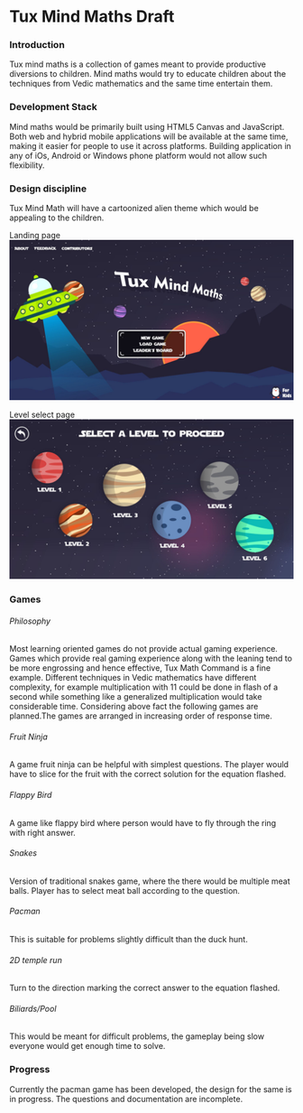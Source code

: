 # Tux Mind Maths Draft

### Introduction
Tux mind maths is a collection of games meant to provide productive diversions to children. Mind maths would try to educate children about the techniques  from Vedic mathematics and the same time entertain them.

### Development Stack 
Mind maths would be primarily built using HTML5 Canvas and JavaScript. Both web and hybrid mobile applications will be available at the same time, making it easier for people to use it across platforms. Building application in any of iOs, Android or Windows phone platform would not allow such flexibility.

### Design discipline
Tux Mind Math will have a cartoonized alien theme which would be appealing to the children.

Landing page
![alt text](https://github.com/AgrawalAmey/tux-mind-math-draft/blob/master/design/exports/prepod/home.jpg "Home screen design")

Level select page
![alt text](https://github.com/AgrawalAmey/tux-mind-math-draft/blob/master/design/exports/prepod/levelSelect.jpg "Level Select")

### Games
###### Philosophy
Most learning oriented games do not provide actual gaming experience. Games which provide real gaming experience along with the leaning tend to be more engrossing and hence effective, Tux Math Command is a fine example. Different techniques in Vedic mathematics have different complexity, for example multiplication with 11 could be done in flash of a second while something like a generalized multiplication would take considerable time. Considering above fact the following games are planned.The games are arranged in increasing order of response time.
###### Fruit Ninja
A game fruit ninja can be helpful with simplest questions. The player would have to slice for the fruit with the correct solution for the equation flashed.
###### Flappy Bird
A game like flappy bird where person would have to fly through the ring with right answer.
###### Snakes 
Version of traditional snakes game, where the there would be multiple meat balls. Player has to select meat ball according to the question.
###### Pacman
This is suitable for problems slightly difficult than the duck hunt.
###### 2D temple run
Turn to the direction marking the correct answer to the equation flashed.
###### Biliards/Pool
This would be meant for difficult problems, the gameplay being slow everyone would get enough time to solve.

### Progress
Currently the pacman game has been developed, the design for the same is in progress. The questions and documentation are incomplete.



